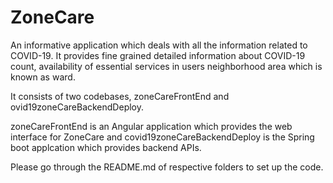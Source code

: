 # ZoneCare
An informative application which deals with all the information related to COVID-19. It provides fine grained detailed information about COVID-19 count, availability of essential services in users neighborhood area which is known as ward.

It consists of two codebases, zoneCareFrontEnd and ovid19zoneCareBackendDeploy.

zoneCareFrontEnd is an Angular application which provides the web interface for ZoneCare and covid19zoneCareBackendDeploy is the Spring boot applcation which provides backend APIs.

Please go through the README.md of respective folders to set up the code.



